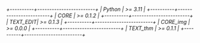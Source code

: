 *+----------+------------------------+
| Python   | >= 3.11                |
+----------+------------------------+
| CORE     | >= 0.1.2               |
+----------+------------------------+
| TEXT_EDIT| >= 0.1.3               |
+----------+------------------------+
| CORE_img | >= 0.0.0               |
+----------+------------------------+
| TEXT_thm | >= 0.1.1              |
+----------+------------------------+*